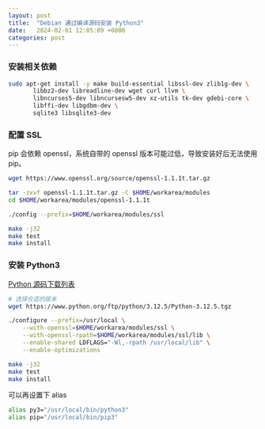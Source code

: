 ```yaml
---
layout: post
title:  "Debian 通过编译源码安装 Python3"
date:   2024-02-01 12:05:09 +0800
categories: post
---
```


### 安装相关依赖

``` bash
sudo apt-get install -y make build-essential libssl-dev zlib1g-dev \
       libbz2-dev libreadline-dev wget curl llvm \
       libncurses5-dev libncursesw5-dev xz-utils tk-dev gdebi-core \
       libffi-dev libgdbm-dev \
       sqlite3 libsqlite3-dev
```

### 配置 SSL

pip 会依赖 openssl，系统自带的 openssl 版本可能过低，导致安装好后无法使用 pip。

``` bash
wget https://www.openssl.org/source/openssl-1.1.1t.tar.gz

tar -zxvf openssl-1.1.1t.tar.gz -C $HOME/workarea/modules
cd $HOME/workarea/modules/openssl-1.1.1t

./config --prefix=$HOME/workarea/modules/ssl  

make -j32
make test
make install
```

### 安装 Python3

[Python 源码下载列表](https://www.python.org/downloads/source/)

``` bash
# 选择合适的版本
wget https://www.python.org/ftp/python/3.12.5/Python-3.12.5.tgz

./configure --prefix=/usr/local \
    --with-openssl=$HOME/workarea/modules/ssl \
    --with-openssl-rpath=$HOME/workarea/modules/ssl/lib \
    --enable-shared LDFLAGS="-Wl,-rpath /usr/local/lib" \
    --enable-optimizations

make -j32
make test
make install
```

可以再设置下 alias

``` bash
alias py3="/usr/local/bin/python3"
alias pip="/usr/local/bin/pip3"
```

